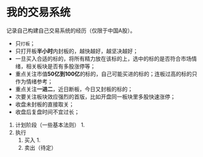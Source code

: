 # 我的交易系统
记录自己构建自己交易系统的经历（仅限于中国A股）。

- 只`打板`；
- 只打开板**半小时**内封板的，越快越好，越坚决越好；
- 一旦买入合适的标的，将所有精力放在该标的上，选中的标的是否符合市场情绪，相关板块是否有多股涨停等；
- 重点关注市值**50亿到100亿**的标的，自己可能买进的标的；连板过高的标的只作为情绪参考；
- 重点关注**一进二**，近日断板，今日又封板的标的；
- 次要关注板块效应强烈的首版，比如开盘同一板块里多股快速涨停；
- 收盘未封板的直接取关；
- 收盘后复盘时间不宜过长；

1. 计划阶段（一些基本法则）
    1. 
2. 执行
    1. 买入
        1. 
    2. 卖出（待定）

